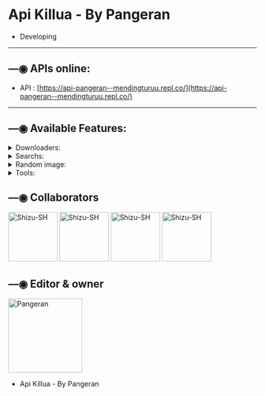 # Api Killua - By Pangeran

- Developing

------------------

## —◉ APIs online:
- API : [https://api-pangeran--mendingturuu.repl.co/](https://api-pangeran--mendingturuu.repl.co/)

------------------

## —◉ Available Features:

<details>
<summary>Downloaders:</summary>

### YT downloader v1:
- **audio:**
  - Use: `https://api-pangeran.vercel.app/api/v1/ytmp3?url=${url}`
  - Example: [https://api-pangeran.vercel.app/api/v1/ytmp3?url=https://youtu.be/JLWRZ8eWyZo?si=EmeS9fJvSOkDk7p](https://api-pangeran.vercel.app/api/v1/ytmp3?url=https://youtu.be/JLWRZ8eWyZo?si=EmeS9fJvSOkDk7p)
- **video:**
  - Use: `https://api-pangeran.vercel.app/api/v1/ytmp4?url=${url}`
  - Example: [https://api-pangeran.vercel.app/api/v1/ytmp4?url=https://youtu.be/JLWRZ8eWyZo?si=EmeS9fJvSOkDk7p](https://api-pangeran.vercel.app/api/v1/ytmp4?url=https://youtu.be/JLWRZ8eWyZo?si=EmeS9fJvSOkDk7p)

### YT downloader v2:
- **audio:**
  - Use: `https://api-pangeran.vercel.app/api/v2/ytmp3?url=${url}`
  - Example: [https://api-pangeran.vercel.app/api/v2/ytmp3?url=https://youtu.be/JLWRZ8eWyZo?si=EmeS9fJvSOkDk7p](https://api-pangeran.vercel.app/api/v2/ytmp3?url=https://youtu.be/JLWRZ8eWyZo?si=EmeS9fJvSOkDk7p)
- **video:**
  - Use: `https://api-pangeran.vercel.app/api/v2/ytmp4?url=${url}`
  - Example: [https://api-pangeran.vercel.app/api/v2/ytmp4?url=https://youtu.be/JLWRZ8eWyZo?si=EmeS9fJvSOkDk7p](https://api-pangeran.vercel.app/api/v2/ytmp4?url=https://youtu.be/JLWRZ8eWyZo?si=EmeS9fJvSOkDk7p)

### YTDL:
- **info + audio + video:**
  - Use: `https://api-pangeran.vercel.app/api/ytdl?url=${url}`
  - Example: [https://api-pangeran.vercel.app/api/ytdl?url=https://youtu.be/JLWRZ8eWyZo?si=EmeS9fJvSOkDk7p](https://api-pangeran.vercel.app/api/ytdl?url=https://youtu.be/JLWRZ8eWyZo?si=EmeS9fJvSOkDk7p)
 
### YTPlay:
- **info + audio + video:**
  - Use: `https://api-luna.vercel.app/api/ytplay?text=${text || url}`
  - Example: [https://api-pangeran.vercel.app/api/ytplay?text=begin%20you](https://api-pangeran.vercel.app/api/ytplay?text=begin%20you)
  - Example: [https://api-pangeran.vercel.app/api/ytplay?text=https://youtu.be/JLWRZ8eWyZo?si=EmeS9fJvSOkDk7p](https://api-pangeran.vercel.app/api/ytplay?text=https://youtu.be/JLWRZ8eWyZo?si=EmeS9fJvSOkDk7p)

### SpotifyDL:
- **audio**
  - Use: `https://api-luna.vercel.app/api/spotifydl?text=${text || url}`
  - Example: [https://api-pangeran.vercel.app/api/spotifydl?text=maneskin%20beggin](https://api-luna.vercel.app/api/spotifydl?text=maneskin%20beggin)
  - Example: [https://api-pangeran.vercel.app/api/spotifydl?text=https://open.spotify.com/track/3Wrjm47oTz2sjIgck11l5e](https://api-pangeran.vercel.app/api/spotifydl?text=https://open.spotify.com/track/3Wrjm47oTz2sjIgck11l5e)
 
### SpotifyInfo:
- **info + audio:**
  - Use: `https://api-luna.vercel.app/api/spotifyinfo?text=${text || url}`
  - Example: [https://api-pangeran.vercel.app/api/spotifyinfo?text=begin%20you](https://api-luna.vercel.app/api/spotifyinfo?text=begin%20you)
  - Example: [https://api-pangeran.vercel.app/api/spotifyinfo?text=https://open.spotify.com/track/3Wrjm47oTz2sjIgck11l5e](https://api-pangeran.vercel.app/api/spotifyinfo?text=https://open.spotify.com/track/3Wrjm47oTz2sjIgck11l5e)


### InstagramDL V1:
- **video, image, reel, publication, story**
  - Use: `https://api-pangeran.vercel.app/api/v1/igdl?url=${url}`
  - Example: [https://api-pangeran.vercel.app/api/v1/igdl?url=https://www.instagram.com/reel/Cc0NuYBg8CR/?utm_source=ig_web_copy_link](https://api-pangeran.vercel.app/api/v1/igdl?url=https://www.instagram.com/reel/Cc0NuYBg8CR/?utm_source=ig_web_copy_link)

### InstagramDL V2:
- **video, image, reel, publication, story**
  - Use: `https://api-pangeran.vercel.app/api/v2/igdl?url=${url}`
  - Example: [https://api-pangeran.vercel.app/api/v2/igdl?url=https://www.instagram.com/reel/Cc0NuYBg8CR/?utm_source=ig_web_copy_link](https://api-pangeran.vercel.app/api/v2/igdl?url=https://www.instagram.com/reel/Cc0NuYBg8CR/?utm_source=ig_web_copy_link)
  
### TikTokDL:
- Use: `https://api-pangeran.vercel.app/api/tiktok?url=${url}`
- Example: [https://api-pangeran.vercel.app/api/tiktok?url=https://vm.tiktok.com/ZMjPXawEV](https://api-pangeran.vercel.app/api/tiktok?url=https://vm.tiktok.com/ZMjPXawEV)

### TTImg (TikTok image downloader):
- Use: `https://api-pangeran.vercel.app/api/ttimg?url=${url}`
- Example: [https://api-pangeran.vercel.app/api/ttimg?url=https://vm.tiktok.com/ZM2cqBRVS](https://api-pangeran.vercel.app/api/ttimg?url=https://vm.tiktok.com/ZM2cqBRVS)

### FacebookDL:
- Use: `https://api-pangeran.vercel.app/api/facebook?url=${url}`
- Example: [https://api-pangeran.vercel.app/api/facebook?url=https://fb.watch/fOTpgn6UFQ](https://api-pangeran.vercel.app/api/facebook?url=https://fb.watch/fOTpgn6UFQ)

</details>

<details>
<summary>Searchs:</summary>

### YTSearch:
  - Use: `https://api-pangeran.vercel.app/api/ytsearch?text=${texto}`
  - Example: [https://api-pangeran.vercel.app/api/ytsearch?text=begin%20you](https://api-pangeran.vercel.app/api/ytsearch?text=begin%20you)

### SpotifySearch:
  - Use: `https://api-pangeran.vercel.app/api/spotifysearch?text=${text}`
  - Example: [https://api-pangeran.vercel.app/api/spotifysearch?text=maneskin%20beggin](https://api-pangeran.vercel.app/api/spotifysearch?text=maneskin%20beggin)

</details>

<details>
<summary>Random image:</summary>

### nsfw:
- **nsfwloli:**
  - Use: [https://api-pangeran.vercel.app/api/nsfw/nsfwloli](http://api-pangeran.vercel.app/api/nsfw/nsfwloli)

</details>

<details>
<summary>Tools:</summary>

### ChatGPT:
- **Sin lenguaje:**
  - Use: `https://api-pangeran.vercel.app/api/chatgpt?text=${text}`
  - Example: [https://api-pangeran.vercel.app/api/chatgpt?text=Hola](https://api-pangeran.vercel.app/api/chatgpt?text=Hola)
- **With language:**
  - Use: `https://api-luna.vercel.app/api/chatgpt?text=${text}&lenguaje=${lenguaje}`
  - Example: [https://api-pangeran.vercel.app/api/chatgpt?text=Hola&lenguaje=es](https://api-pangeran.vercel.app/api/chatgpt?text=Hola&lenguaje=es)
  - Example: [https://api-pangeran.vercel.app/api/chatgpt?text=Hola&lenguaje=en](https://api-pangeran.vercel.app/api/chatgpt?text=Hola&lenguaje=en)

### TempMail:
- **Get mail:**
  - Use: `https://api-pangeran.vercel.app/api/tempmail/getmail`
  - Example: [https://api-pangeran.vercel.app/api/tempmail/getmail](https://api-pangeran.vercel.app/api/tempmail/getmail)
- **Get messages:**
  - Use: `https://api-pangeran.vercel.app/api/tempmail/getmessages?mail=${correo}`
  - Example: [https://api-pangeran.vercel.app/api/tempmail/getmessages?mail=miusuario@ejemplo.com](https://api-pangeran.vercel.app/api/tempmail/getmessages?mail=miusuario@ejemplo.com)

</details>


## —◉ Collaborators
<a href="https://github.com/Shizu-SH"><img src="https://github.com/Shizu-SH.png" width="100" height="100" alt="Shizu-SH"/></a>
<a href="https://github.com/BrunoSobrino"><img src="https://github.com/BrunoSobrino.png" width="100" height="100" alt="Shizu-SH"/></a>
<a href="https://github.com/Miko7799 "><img src="https://github.com/Miko7799.png" width="100" height="100" alt="Shizu-SH"/></a>
<a href="https://github.com/MendingTuruu"><img src="https://github.com/MendingTuruu.png" width="100" height="100" alt="Shizu-SH"/></a>

## —◉ Editor & owner
<a href="https://github.com/MendingTuruu"><img src="https://github.com/MendingTuruu.png" width="150" height="150" alt="Pangeran"/></a>
- Api Killua - By Pangeran
